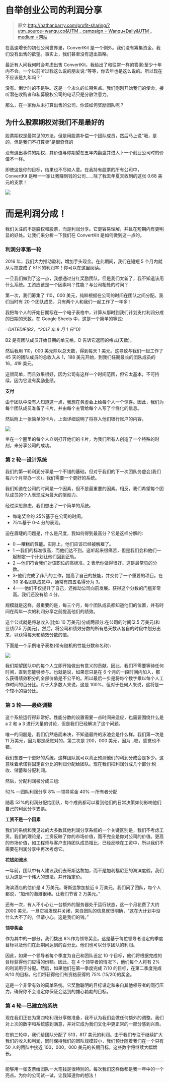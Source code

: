 # 自举创业公司的利润分享

> 原文:[http://nathanbarry.com/profit-sharing/?utm_source=wanqu.co&UTM _ campaign = Wanqu+Daily&UTM _ medium =网站](http://nathanbarry.com/profit-sharing/?utm_source=wanqu.co&utm_campaign=Wanqu+Daily&utm_medium=website)

在高速增长的初创公司世界里，ConvertKit 是一个例外。我们没有筹集资金。我们没有出售的欲望。事实上，我们甚至没有退出策略。

最近有人问我何时会考虑出售 ConvertKit，我给出了和往常一样的答案:至少十年内不会。一个以前听过我这么说的朋友说:“等等，你去年也是这么说的。所以现在不应该是九年吗？”

没有。倒计时的不是钟。这是一个永久的长期焦点。我们刚刚开始我们的使命，接听潜在收购者和私募股权公司的电话只是分散注意力。

那么，在一家你从未打算出售的公司，你该如何奖励团队呢？

## 为什么股票期权对我们不是最好的

股票期权是最常见的方法，但是用股票补偿一个团队成员，然后马上说“哦，是的，但是我们不打算卖”是很奇怪的

没有退出事件的期权，其价值与你期望在五年内翻盘并进入下一个创业公司时的价值不一样。

即使这是你的目标，结果也不尽如人意。在我持有股票的所有公司中，ConvertKit 是唯一一家让我赚到钱的公司……除了我去年夏天收到的这张 0.68 美元的支票！

![](../Images/4f03c43876768bb309b129c114072078.png)

# 而是利润分成！

我们关注的不是股权和股票，而是利润分享。它更容易理解，并且在短期内有更明显的好处。让我们来分析一下我们在 ConvertKit 是如何做到这一点的。

### 利润分享第一轮

2016 年，我们大力推动盈利，增加手头现金。在此期间，我们在短短 5 个月内就从亏损变成了 51%的利润率！你可以在这里阅读。

一旦我们做到了这一点，我想通过分红奖励团队。但是我们太新了，我不知道该用什么系统。工资应该是一个因素吗？性能？与公司相处的时间？

第一次，我们筹集了 110，000 美元，纯粹根据在公司的时间在团队之间分配。我们当时有 20 个团队成员，只有两个人和我们一起工作了一年多！

我把每个人的开始日期写在一个电子表格中，计算从那时到我们计划支付利润分成的日期的天数。在 Google Sheets 中，这是一个简单的等式:

*=DATEDIF(B2，“2017 年 8 月 1 日”D)*

B2 是有团队成员开始日期的单元格，D 告诉它返回的格式(天数)。

然后我用 110，000 美元除以总天数，得到每天 1 美元。这导致与我们一起工作了 45 天的团队成员的总收入从 1，188 美元开始，到我们任期最长的团队成员的 16，419 美元。

这很简单，而且效果很好，因为公司有这样一个时间范围，但它太基本，不可持续，因为它没有奖励业绩。

**支付**

由于团队中没有人知道这一点，我想在务虚会上给每个人一个惊喜。因此，我们为每个团队成员准备了卡片，并由每个主管给每个人写了个性化的信息。

然后附上一张简单的卡片，上面详细说明了将存入他们银行账户的内容。

![](../Images/45a8cfd0974b4032f44dd5e02e174a6c.png)

坐在一个圈里的每个人立刻打开他们的卡片，为我们所有人创造了一个特殊的时刻，来分享公司的成功。

### 第 2 轮—设计系统

我们的第一轮利润分享是一个不错的基础，但对于我们的下一次团队务虚会(我们每六个月举办一次)，我们需要一个更好的系统。

我们知道在公司的时间是一个因素，但不是最重要的因素。相反，我们希望每个团队成员的个人表现成为最大的驱动力。

经过深思熟虑，我们想出了一个简单的系统。

*   每笔奖金的 25%基于在公司的时间。
*   75%基于 0-4 分的表现。

迫在眉睫的问题是，什么是尺度，我如何得到最高分？它是这样分解的:

*   0 —糟糕的性能。实际上，他们应该已经被解雇了。
*   1 —我们的标准很高，而他们达不到。这听起来很痛苦，但是我们会和他们一起制定一个计划让他们回到正轨。
*   2 —他们符合我们对该职位的高标准。2 表示你做得很好。这是最常见的分数。
*   3-他们完成了非凡的工作，提高了自己的技能，并交付了一个重要的项目。在 30 多名团队成员中，通常有四五名得分为 3。
*   4——他们不仅提升了自己，还推动公司向前发展。获得这个分数的门槛非常高。我们还没有给 4 分。

规模就是这样。最重要的是，每三个月，每个团队成员都知道他们的位置，并有时间在两年一次的利润分享之前提高他们的绩效。

这个公式就是将总收入(比如 10 万美元)分成两部分:在公司的时间(2.5 万美元)和业绩(7.5 万美元)。然后，将公司和绩效分数的所有总天数从各自的时段中划分出来，以获得每天和绩效分数的值。

下面是一个示例电子表格(带有随机的性能分数和名称):

![](../Images/3d36cf7f20d88a7bfbd779d3dcf0f3ce.png)

我们期望团队中的每个人立即开始做出有意义的贡献。因此，我们不需要等待任何时间，直到您能够参与。也就是说，如果您只是在 6 个月的一段时间内加入，那么获得绩效积分的全部价值是不公平的。所以最后一步是将每个数字乘以每个人工作时间的百分比。对于大多数人来说，这是 100%，但对于任何人来说，这将是一个较小的百分比。

### **第 3 轮——最终调整**

这个系统运行得非常好。性能分数的设置需要一点时间来适应，也需要围绕什么是 a 2 和 a 3 进行大量的讨论，但是我们已经解决了这个问题。

唯一的问题是，我们仍然悬而未决，不知道最终的泳池会是什么样。我们第一次是 11 万美元，因为那是感觉对的。第二次是 200，000 美元，因为…嗯，感觉也不错。

我们想要一个更好的系统，这样团队就可以真正预测他们的利润分成会是多少。这意味着承诺将固定百分比的利润分配给团队。现在我们把利润分成几个部分:税收、储蓄和分配利润。

然后，分配利润被分成三组:

52% —团队利润分享
8% —领导奖金
40% —所有者分配

随着 52%的利润分配给团队，每个成员都可以看到他们的日常决策如何影响他们自己的利润分享支票。

**工资不是一个因素**

我们的系统和我见过的大多数其他利润分享系统的一个关键区别是，我们不考虑工资。我们的理论是，工资反映了你的市场价值，而不完全是你对公司的价值。更高的市场价值，如工程师与客户支持团队成员相比，已经反映在工资中，所以我们不需要在利润分享中再次考虑它。

**花钱如流水**

一年前，团队中有人建议我们去哥斯达黎加，而不是加利福尼亚的海滨度假。我们认为这是一个伟大的想法，并开始定价。

海滨酒店的估价是 4 万美元。哥斯达黎加接近 6 万美元。我们问了团队，每个人都说，“加州的海滩很棒。让我们节省 2 万美元。”

还有一次，有人不小心让一台额外的服务器处于运行状态，这一个月花费了大约 2000 美元。一旦它被发现并关闭，来自团队的信息就很明确，“这在大计划中没什么大不了的，但请小心。这是我们的钱。”

**领导奖金**

作为其中的一部分，我们拨出 8%作为领导奖金。这是基于每位领导者设定的季度目标以及他们在此期间达到的百分比。他们也可以分享团队的利润。

因此，如果一个领导者每个季度为自己和团队设定 10 个目标，他们将根据完成的目标获得他们应得的份额。因此，在 4 个领导者的情况下，他们每个人将有 2%的利润用于分配。然后，如果他们在第一季度完成 7/10 的目标，在第二季度完成 8/10 的目标，他们将获得他们有资格获得的 75% (15/20)的奖金。

这是一个非常有效的简单系统。它奖励聪明的目标设定和来自其他领导者的同行压力，确保你不会设定你保证会达到的雄心勃勃的目标。

### 第 4 轮—已建立的系统

现在我们正在为第四轮利润分享做准备，我不认为我们会做任何额外的调整。我们对上次的数字和系统感到满意，并对它成为我们文化中更正常的一部分感到兴奋。

在前三轮中，我们给团队分配了 513，817 美元的利润。由于我们专注于继续扩大我们的收入和利润，同时保持我们的团队规模较小，我们预计随着我们在一个只有 50 人的团队中接近 100，000，000 美元的长期目标，这些数字将继续大幅增长。

***

能够用一张支票给团队一大笔钱是很特别的。每次我们这样做都是我一年中的一个亮点。为你的公司试一试，让我知道你的想法！
